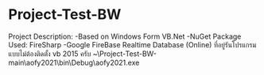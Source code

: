 # Project-Test-BW
Project Description:
-Based on Windows Form VB.Net
-NuGet Package Used: FireSharp
-Google FireBase Realtime Database (Online)
ที่อยู่รันโปรแกรมแบบไม่ต้องติดตั้ง vb 2015 ครับ ~\Project-Test-BW-main\aofy2021\bin\Debug\aofy2021.exe
